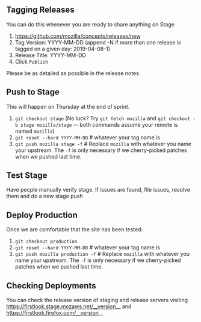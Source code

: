 ## Tagging Releases ##

You can do this whenever you are ready to share anything on Stage

1. https://github.com/mozilla/concepts/releases/new
2. Tag Version: YYYY-MM-DD (append -N if more than one release is tagged on a given day: 2019-04-08-1)
3. Release Title: YYYY-MM-DD
4. Click `Publish`

Please be as detailed as possible in the release notes.

## Push to Stage ##

This will happen on Thursday at the end of sprint.

1. `git checkout stage`  (No luck?  Try `git fetch mozilla` and `git checkout -b stage mozilla/stage` -- both commands assume your remote is named `mozilla`)
2. `git reset --hard YYYY-MM-DD`  # whatever your tag name is
3. `git push mozilla stage -f`  # Replace `mozilla` with whatever you name your upstream.  The `-f` is only necessary if we cherry-picked patches when we pushed last time.

## Test Stage ##

Have people manually verify stage. If issues are found, file issues, resolve them and do a new stage push

## Deploy Production ##

Once we are comfortable that the site has been tested:

1. `git checkout production`
2. `git reset --hard YYYY-MM-DD`  # whatever your tag name is
3. `git push mozilla production -f`  # Replace `mozilla` with whatever you name your upstream.  The `-f` is only necessary if we cherry-picked patches when we pushed last time.


## Checking Deployments ##

You can check the release version of staging and release servers visiting https://firstlook.stage.mozaws.net/__version__ and https://firstlook.firefox.com/__version__
